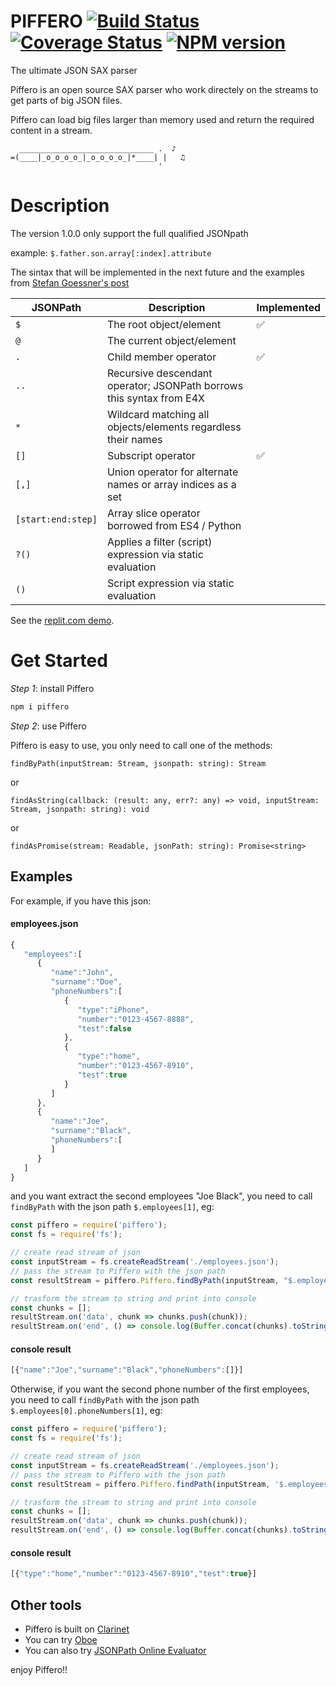 # PIFFERO  [![Build Status](https://travis-ci.com/gfiorentino/piffero.svg?branch=master)](https://travis-ci.com/github/gfiorentino/piffero) [![Coverage Status](https://coveralls.io/repos/github/gfiorentino/piffero/badge.svg?branch=master)](https://coveralls.io/github/gfiorentino/piffero?branch=master) [![NPM version](https://img.shields.io/npm/v/piffero.svg)](https://www.npmjs.com/package/piffero)
The ultimate JSON SAX parser 

Piffero is an open source SAX parser who work directely on the streams to get parts of big JSON files.

Piffero can load big files larger than memory used and return the required content in a stream.

```
  ______________________________ .  ♪
=(____|_o_o_o_o_|_o_o_o_o_|*____| |   ♫
                                 '
```
# Description

The version 1.0.0 only support the full qualified JSONpath

example: `$.father.son.array[:index].attribute`

The sintax that will be implemented in the next future and the examples from [Stefan Goessner's post](http://goessner.net/articles/JsonPath/) 

JSONPath           | Description                                                          |Implemented
-------------------|----------------------------------------------------------------------|------------
`$`                | The root object/element                                              | ✅
`@`                | The current object/element                                           | 
`.`                | Child member operator                                                | ✅
`..`	             | Recursive descendant operator; JSONPath borrows this syntax from E4X | 
`*`	             | Wildcard matching all objects/elements regardless their names        | 
`[]`	             | Subscript operator                                                   | ✅ 
`[,]`	             | Union operator for alternate names or array indices as a set         | 
`[start:end:step]` | Array slice operator borrowed from ES4 / Python                      | 
`?()`              | Applies a filter (script) expression via static evaluation           |  
`()`	             | Script expression via static evaluation                              |  

See the [replit.com demo](https://replit.com/@nigrosimone/Piffero#index.js).
# Get Started

*Step 1*: install Piffero

```bash
npm i piffero
```

*Step 2*: use Piffero

Piffero is easy to use, you only need to call one of the methods:

`findByPath(inputStream: Stream, jsonpath: string): Stream`

or

`findAsString(callback: (result: any, err?: any) => void, inputStream: Stream, jsonpath: string): void`

or

`findAsPromise(stream: Readable, jsonPath: string): Promise<string>`

## Examples

For example, if you have this json:

#### employees.json
```js
{
   "employees":[
      {
         "name":"John",
         "surname":"Doe",
         "phoneNumbers":[
            {
               "type":"iPhone",
               "number":"0123-4567-8888",
               "test":false
            },
            {
               "type":"home",
               "number":"0123-4567-8910",
               "test":true
            }
         ]
      },
      {
         "name":"Joe",
         "surname":"Black",
         "phoneNumbers":[
         ]
      }
   ]
}
```

and you want extract the second employees "Joe Black", you need to call `findByPath` with the json path `$.employees[1]`, eg:

```js
const piffero = require('piffero');
const fs = require('fs');

// create read stream of json
const inputStream = fs.createReadStream('./employees.json');
// pass the stream to Piffero with the json path
const resultStream = piffero.Piffero.findByPath(inputStream, "$.employees[1]");

// trasform the stream to string and print into console
const chunks = [];
resultStream.on('data', chunk => chunks.push(chunk));
resultStream.on('end', () => console.log(Buffer.concat(chunks).toString('utf8')));
```
#### console result 
```js
[{"name":"Joe","surname":"Black","phoneNumbers":[]}]
```

Otherwise, if you want the second phone number of the first employees, you need to call `findByPath` with the json path `$.employees[0].phoneNumbers[1]`, eg:

```js
const piffero = require('piffero');
const fs = require('fs');

// create read stream of json
const inputStream = fs.createReadStream('./employees.json');
// pass the stream to Piffero with the json path
const resultStream = piffero.Piffero.findPath(inputStream, '$.employees[0].phoneNumbers[1]');

// trasform the stream to string and print into console
const chunks = [];
resultStream.on('data', chunk => chunks.push(chunk));
resultStream.on('end', () => console.log(Buffer.concat(chunks).toString('utf8')));
```
#### console result 
```js
[{"type":"home","number":"0123-4567-8910","test":true}]
```
## Other tools
* Piffero is built on [Clarinet](https://github.com/dscape/clarinet) 
* You can try [Oboe](https://github.com/jimhigson/oboe.js)  
* You can also try [JSONPath Online Evaluator](https://jsonpath.com/)

enjoy Piffero!!
